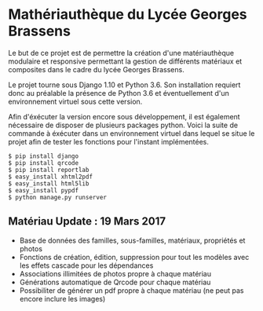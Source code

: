 # Mathériauthèque du Lycée Georges Brassens

Le but de ce projet est de permettre la création d'une matériauthèque modulaire et responsive 
permettant la gestion de différents matériaux et composites dans le cadre du lycée Georges Brassens.
 
Le projet tourne sous Django 1.10 et Python 3.6.
Son installation requiert donc au préalable la présence de Python 3.6 et éventuellement d'un 
environnement virtuel sous cette version. 

Afin d'éxécuter la version encore sous développement, il est également nécessaire de disposer
de plusieurs packages python. Voici la suite de commande à éxécuter dans un environnement
virtuel dans lequel se situe le projet afin de tester les fonctions pour l'instant implémentées.


```
$ pip install django
$ pip install qrcode
$ pip install reportlab
$ easy_install xhtml2pdf
$ easy_install html5lib
$ easy_install pypdf
$ python manage.py runserver
```

## Matériau Update : 19 Mars 2017

* Base de données des familles, sous-familles, matériaux, propriétés et photos
* Fonctions de création, édition, suppression pour tout les modèles avec les effets cascade pour les dépendances
* Associations illimitées de photos propre à chaque matériau
* Générations automatique de Qrcode pour chaque matériau
* Possibiliter de générer un pdf propre à chaque matériau (ne peut pas encore inclure les images)
